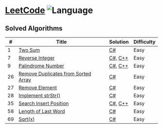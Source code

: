 # [LeetCode](https://leetcode.com/benstick/) ![Language](https://img.shields.io/badge/language-C%23%2FC%2B%2B-orange.svg)

## Solved Algorithms

| # | Title | Solution | Difficulty |
|---| ----- | -------- | ---------- |
|1|[Two Sum](https://leetcode.com/problems/two-sum/) | [C#](./algorithms/c%23/1_twosum/twosum.cs)|Easy|
|7|[Reverse Integer](https://leetcode.com/problems/reverse-integer/) | [C#](./algorithms/c%23/7_reverseinteger/reverseinteger.cs),  [C++](./algorithms/c%2B%2B/7_reverseinteger/reverseinteger.cpp)|Easy|
|9|[Palindrome Number](https://leetcode.com/problems/palindrome-number/) | [C#](./algorithms/c%23/9_palindromenumber/palindromenumber.cs),  [C++](./algorithms/c%2B%2B/9_palindromenumber/palindromenumber.cpp)|Easy|
|26|[Remove Duplicates from Sorted Array](https://leetcode.com/problems/remove-duplicates-from-sorted-array/) | [C#](./algorithms/c%23/26_removeduplicatessortedarray/removeduplicatessortedarray.cs)|Easy|
|27|[Remove Element](https://leetcode.com/problems/remove-element/) | [C#](./algorithms/c%23/27_removeelement/removeelement.cs)|Easy|
|28|[Implement strStr()](https://leetcode.com/problems/implement-strstr/) | [C#](./algorithms/c%23/28_implementstrstr/strstr.cs)|Easy|
|35|[Search Insert Position](https://leetcode.com/problems/search-insert-position/) | [C#](./algorithms/c%23/35_searchinsertposition/searchinsertposition.cs),  [C++](./algorithms/c%23/35_searchinsertposition/searchinsertposition.cpp)|Easy|
|58|[Length of Last Word](https://leetcode.com/problems/length-of-last-word/) | [C#](./algorithms/c%23/58_lengthoflastword/lengthoflastword.cs)|Easy|
|69|[Sqrt(x)](https://leetcode.com/problems/sqrtx/) | [C#](./algorithms/c%23/69_sqrt/sqrt.cs)|Easy|
